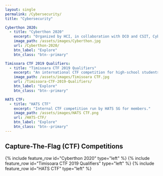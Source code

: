 ```yaml
---
layout: single
permalink: /Cybersecurity/
title: "Cybersecurity"

Cyberthon 2020:
  - title: "Cyberthon 2020"
    excerpt: "Organized by HCI, in collaboration with DCO and CSIT, Cyberthon is a CTF competition for JC students."
    image_path: /assets/images/Cyberthon.jpg
    url: /Cyberthon-2020/
    btn_label: "Explore"
    btn_class: "btn--primary"

Timisoara CTF 2019 Qualifiers:
  - title: "Timisoara CTF 2019 Qualifiers"
    excerpt: "An international CTF competition for high-school students. Finals was originally held in Timisoara, Romania."
    image_path: /assets/images/Timisoara CTF.jpg
    url: /Timisoara-CTF-2019-Qualifiers/
    btn_label: "Explore"
    btn_class: "btn--primary"

HATS CTF:
  - title: "HATS CTF"
    excerpt: "Internal CTF competition run by HATS SG for members."
    image_path: /assets/images/HATS CTF.png
    url: /HATS-CTF/
    btn_label: "Explore"
    btn_class: "btn--primary"
---
```




## Capture-The-Flag (CTF) Competitions
{% include feature_row id="Cyberthon 2020" type="left" %}
{% include feature_row id="Timisoara CTF 2019 Qualifiers" type="left" %}
{% include feature_row id="HATS CTF" type="left" %}